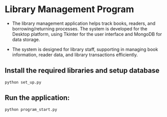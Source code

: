 # Library Management Program

- The library management application helps track books, readers, and borrowing/returning processes. The system is developed for the Desktop platform, using Tkinter for the user interface and MongoDB for data storage.

- The system is designed for library staff, supporting in managing book information, reader data, and library transactions efficiently.

## Install the required libraries and setup database
    python set_up.py
## Run the application:
    python program_start.py
